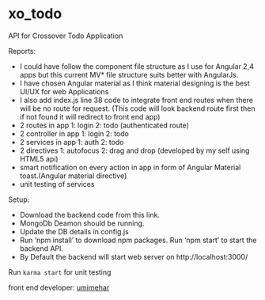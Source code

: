 # xo_todo
API for Crossover Todo Application

Reports: 
- I could have follow the component file structure as I use for Angular 2,4 apps but this current MV* file structure suits better with AngularJs.
- I have chosen Angular material as I think material designing is the best UI/UX for web Applications
- I also add index.js line 38 code to integrate front end routes when there will be no route for request. (This code will look backend route first then if not found it will redirect to front end app)
- 2 routes in app 1: login 2: todo (authenticated route)
- 2 controller in app 1: login 2: todo
- 2 services in app 1: auth 2: todo
- 2 directives 1: autofocus 2: drag and drop (developed by my self using HTML5 api)
- smart notification on every action in app in form of Angular Material toast.(Angular material directive)
- unit testing of services


Setup:
   - Download the backend code from this link. 
   - MongoDb Deamon should be running.
   - Update the DB details in config.js
   - Run ‘npm install’ to download npm packages. Run ‘npm start’ to start the backend API.
   - By Default the backend will start web server on http://localhost:3000/

Run `karma start` for unit testing

front end developer:  [umimehar](https://github.com/umimehar)